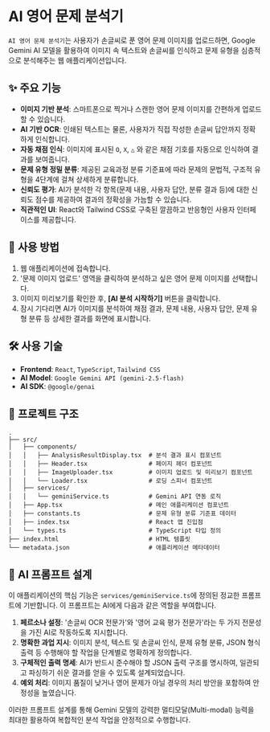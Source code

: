 # AI 영어 문제 분석기

`AI 영어 문제 분석기`는 사용자가 손글씨로 푼 영어 문제 이미지를 업로드하면, Google Gemini AI 모델을 활용하여 이미지 속 텍스트와 손글씨를 인식하고 문제 유형을 심층적으로 분석해주는 웹 애플리케이션입니다.

## ✨ 주요 기능

- **이미지 기반 분석**: 스마트폰으로 찍거나 스캔한 영어 문제 이미지를 간편하게 업로드할 수 있습니다.
- **AI 기반 OCR**: 인쇄된 텍스트는 물론, 사용자가 직접 작성한 손글씨 답안까지 정확하게 인식합니다.
- **자동 채점 인식**: 이미지에 표시된 `O`, `X`, `△` 와 같은 채점 기호를 자동으로 인식하여 결과를 보여줍니다.
- **문제 유형 정밀 분류**: 제공된 교육과정 분류 기준표에 따라 문제의 문법적, 구조적 유형을 4단계에 걸쳐 상세하게 분류합니다.
- **신뢰도 평가**: AI가 분석한 각 항목(문제 내용, 사용자 답안, 분류 결과 등)에 대한 신뢰도 점수를 제공하여 결과의 정확성을 가늠할 수 있습니다.
- **직관적인 UI**: React와 Tailwind CSS로 구축된 깔끔하고 반응형인 사용자 인터페이스를 제공합니다.

## 🚀 사용 방법

1.  웹 애플리케이션에 접속합니다.
2.  '문제 이미지 업로드' 영역을 클릭하여 분석하고 싶은 영어 문제 이미지를 선택합니다.
3.  이미지 미리보기를 확인한 후, **[AI 분석 시작하기]** 버튼을 클릭합니다.
4.  잠시 기다리면 AI가 이미지를 분석하여 채점 결과, 문제 내용, 사용자 답안, 문제 유형 분류 등 상세한 결과를 화면에 표시합니다.

## 🛠️ 사용 기술

- **Frontend**: `React`, `TypeScript`, `Tailwind CSS`
- **AI Model**: `Google Gemini API (gemini-2.5-flash)`
- **AI SDK**: `@google/genai`

## 📂 프로젝트 구조

```
.
├── src/
│   ├── components/
│   │   ├── AnalysisResultDisplay.tsx  # 분석 결과 표시 컴포넌트
│   │   ├── Header.tsx                 # 페이지 헤더 컴포넌트
│   │   ├── ImageUploader.tsx          # 이미지 업로드 및 미리보기 컴포넌트
│   │   └── Loader.tsx                 # 로딩 스피너 컴포넌트
│   ├── services/
│   │   └── geminiService.ts           # Gemini API 연동 로직
│   ├── App.tsx                        # 메인 애플리케이션 컴포넌트
│   ├── constants.ts                   # 문제 유형 분류 기준표 데이터
│   ├── index.tsx                      # React 앱 진입점
│   └── types.ts                       # TypeScript 타입 정의
├── index.html                         # HTML 템플릿
└── metadata.json                      # 애플리케이션 메타데이터
```

## 🤖 AI 프롬프트 설계

이 애플리케이션의 핵심 기능은 `services/geminiService.ts`에 정의된 정교한 프롬프트에 기반합니다. 이 프롬프트는 AI에게 다음과 같은 역할을 부여합니다.

1.  **페르소나 설정**: '손글씨 OCR 전문가'와 '영어 교육 평가 전문가'라는 두 가지 전문성을 가진 AI로 작동하도록 지시합니다.
2.  **명확한 과업 지시**: 이미지 분석, 텍스트 및 손글씨 인식, 문제 유형 분류, JSON 형식 출력 등 수행해야 할 작업을 단계별로 명확하게 정의합니다.
3.  **구체적인 출력 명세**: AI가 반드시 준수해야 할 JSON 출력 구조를 명시하여, 일관되고 파싱하기 쉬운 결과를 얻을 수 있도록 설계되었습니다.
4.  **예외 처리**: 이미지 품질이 낮거나 영어 문제가 아닐 경우의 처리 방안을 포함하여 안정성을 높였습니다.

이러한 프롬프트 설계를 통해 Gemini 모델의 강력한 멀티모달(Multi-modal) 능력을 최대한 활용하여 복합적인 분석 작업을 안정적으로 수행합니다.
